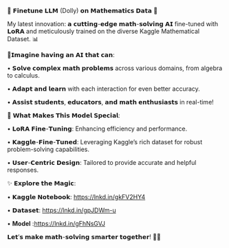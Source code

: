 🌟 𝗙𝗶𝗻𝗲𝘁𝘂𝗻𝗲 𝗟𝗟𝗠 (Dolly) 𝗼𝗻 𝗠𝗮𝘁𝗵𝗲𝗺𝗮𝘁𝗶𝗰𝘀 𝗗𝗮𝘁𝗮 🌟

My latest innovation: 𝗮 𝗰𝘂𝘁𝘁𝗶𝗻𝗴-𝗲𝗱𝗴𝗲 𝗺𝗮𝘁𝗵-𝘀𝗼𝗹𝘃𝗶𝗻𝗴 𝗔𝗜 fine-tuned with 𝗟𝗼𝗥𝗔 and meticulously trained on the diverse Kaggle Mathematical Dataset. 📊



🧩𝗜𝗺𝗮𝗴𝗶𝗻𝗲 𝗵𝗮𝘃𝗶𝗻𝗴 𝗮𝗻 𝗔𝗜 𝘁𝗵𝗮𝘁 𝗰𝗮𝗻:

• 𝗦𝗼𝗹𝘃𝗲 𝗰𝗼𝗺𝗽𝗹𝗲𝘅 𝗺𝗮𝘁𝗵 𝗽𝗿𝗼𝗯𝗹𝗲𝗺𝘀 across various domains, from algebra to calculus.

• 𝗔𝗱𝗮𝗽𝘁 𝗮𝗻𝗱 𝗹𝗲𝗮𝗿𝗻 with each interaction for even better accuracy.

• 𝗔𝘀𝘀𝗶𝘀𝘁 𝘀𝘁𝘂𝗱𝗲𝗻𝘁𝘀, 𝗲𝗱𝘂𝗰𝗮𝘁𝗼𝗿𝘀, 𝗮𝗻𝗱 𝗺𝗮𝘁𝗵 𝗲𝗻𝘁𝗵𝘂𝘀𝗶𝗮𝘀𝘁𝘀 in real-time!



🔧 𝗪𝗵𝗮𝘁 𝗠𝗮𝗸𝗲𝘀 𝗧𝗵𝗶𝘀 𝗠𝗼𝗱𝗲𝗹 𝗦𝗽𝗲𝗰𝗶𝗮𝗹:

• 𝗟𝗼𝗥𝗔 𝗙𝗶𝗻𝗲-𝗧𝘂𝗻𝗶𝗻𝗴: Enhancing efficiency and performance.

• 𝗞𝗮𝗴𝗴𝗹𝗲-𝗙𝗶𝗻𝗲-𝗧𝘂𝗻𝗲𝗱: Leveraging Kaggle’s rich dataset for robust problem-solving capabilities.

• 𝗨𝘀𝗲𝗿-𝗖𝗲𝗻𝘁𝗿𝗶𝗰 𝗗𝗲𝘀𝗶𝗴𝗻: Tailored to provide accurate and helpful responses.



✨ 𝗘𝘅𝗽𝗹𝗼𝗿𝗲 𝘁𝗵𝗲 𝗠𝗮𝗴𝗶𝗰:

• 𝗞𝗮𝗴𝗴𝗹𝗲 𝗡𝗼𝘁𝗲𝗯𝗼𝗼𝗸: https://lnkd.in/gkFV2HY4

• 𝗗𝗮𝘁𝗮𝘀𝗲𝘁: https://lnkd.in/gpJDWm-u

• **Model** :https://lnkd.in/gFhNsGVJ

𝗟𝗲𝘁’𝘀 𝗺𝗮𝗸𝗲 𝗺𝗮𝘁𝗵-𝘀𝗼𝗹𝘃𝗶𝗻𝗴 𝘀𝗺𝗮𝗿𝘁𝗲𝗿 𝘁𝗼𝗴𝗲𝘁𝗵𝗲𝗿! 🚀💡
